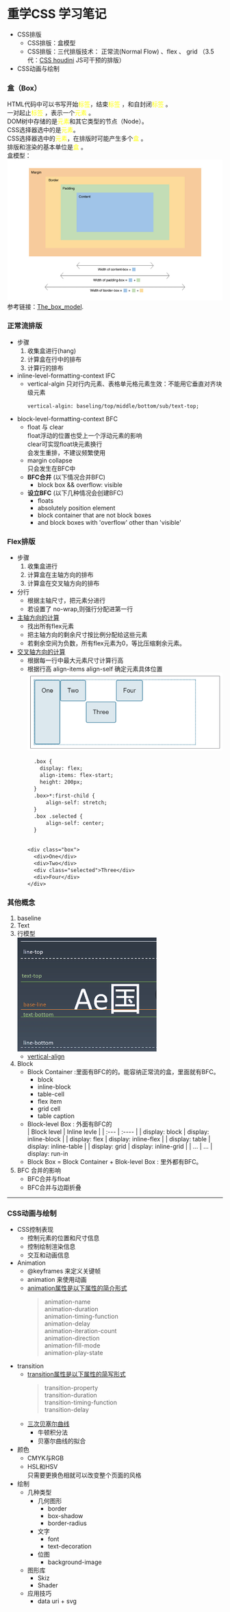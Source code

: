 # 重学CSS 学习笔记
- CSS排版
  - CSS排版：盒模型
  - CSS排版：三代排版技术： 正常流(Normal Flow) 、flex 、 grid （3.5代：[CSS houdini](https://developer.mozilla.org/en-US/docs/Web/Houdini) JS可干预的排版）
- CSS动画与绘制
### 盒（Box）
HTML代码中可以书写开始<font color=yellow>标签</font>，结束<font color=yellow>标签 </font>，和自封闭<font color=yellow>标签 </font>。  
一对起止<font color=yellow>标签</font> ，表示一个<font color=yellow>元素</font> 。  
DOM树中存储的是<font color=yellow>元素</font>和其它类型的节点（Node）。  
CSS选择器选中的是<font color=yellow>元素</font>。  
CSS选择器选中的<font color=yellow>元素</font>，在排版时可能产生多个<font color=yellow>盒</font> 。  
排版和渲染的基本单位是<font color=yellow>盒</font> 。  
盒模型：
![box-sizing](./assets/box-sizing.jpg )
参考链接：[The_box_model](https://developer.mozilla.org/zh-CN/docs/Learn/CSS/Building_blocks/The_box_model).

### 正常流排版
- 步骤  
  1. 收集盒进行(hang)
  2. 计算盒在行中的排布
  3. 计算行的排布  
- inline-level-formatting-context IFC
  - vertical-algin 只对行内元素、表格单元格元素生效：不能用它垂直对齐块级元素
    ```
    vertical-algin: baseling/top/middle/bottom/sub/text-top;
    ```
- block-level-formatting-context BFC
  - float 与 clear  
    float浮动的位置也受上一个浮动元素的影响  
    clear可实现float块元素换行  
    会发生重排，不建议频繁使用
  - margin collapse  
    只会发生在BFC中
  - **BFC合并** (以下情况合并BFC)  
    - block box && overflow: visible
  - **设立BFC** (以下几种情况会创建BFC)
    - floats
    - absolutely position element
    - block container that are not block boxes
    - and block boxes with 'overflow' other than 'visible'
### Flex排版
- 步骤  
  1. 收集盒进行
  2. 计算盒在主轴方向的排布
  3. 计算盒在交叉轴方向的排布
- 分行
  - 根据主轴尺寸，把元素分进行
  - 若设置了 no-wrap,则强行分配进第一行
- [主轴方向的计算](https://developer.mozilla.org/zh-CN/docs/Web/CSS/CSS_Flexible_Box_Layout/Controlling_Ratios_of_Flex_Items_Along_the_Main_Ax)
  - 找出所有flex元素
  - 把主轴方向的剩余尺寸按比例分配给这些元素
  - 若剩余空间为负数，所有flex元素为0，等比压缩剩余元素。
- [交叉轴方向的计算](https://developer.mozilla.org/zh-CN/docs/Web/CSS/CSS_Flexible_Box_Layout/Aligning_Items_in_a_Flex_Container)
  - 根据每一行中最大元素尺寸计算行高
  - 根据行高 align-items align-self 确定元素具体位置  
    ![元素位置](./assets/jcz.png)
    ```
      .box {
        display: flex;
        align-items: flex-start;
        height: 200px;
      }
      .box>*:first-child {
          align-self: stretch;
      }
      .box .selected {
          align-self: center;
      }
        
      ```
      ```
      <div class="box">
        <div>One</div>
        <div>Two</div>
        <div class="selected">Three</div>
        <div>Four</div>
      </div>
      ```  

### 其他概念
1. baseline
2. Text
3. 行模型  
    ![行模型示意图](./assets/line.png )
    - [vertical-align](https://developer.mozilla.org/zh-CN/docs/Web/CSS/vertical-align)  
4. Block
    - Block Container :里面有BFC的的。能容纳正常流的盒，里面就有BFC。
      - block
      - inline-block
      - table-cell
      - flex item
      - grid cell
      - table caption
    - Block-level Box : 外面有BFC的  
      | Block level          | Inline levle               |
      | :---                 | :----                      |
      | display: block       | display: inline-block      |
      | display: flex        | display: inline-flex       |
      | display: table       | display: inline-table      |
      | display: grid        | display: inline-grid       |
      | ...                  | ...                        |
      display: run-in
    - Block Box = Block Container + Blok-level Box : 里外都有BFC。
5. BFC 合并的影响  
    - BFC合并与float
    - BFC合并与边距折叠

_________________

### CSS动画与绘制
- CSS控制表现  
  - 控制元素的位置和尺寸信息
  - 控制绘制渲染信息
  - 交互和动画信息
- Animation
  - @keyframes 来定义关键帧
  - animation 来使用动画
  - [animation属性是以下属性的简介形式](https://developer.mozilla.org/zh-CN/docs/Web/CSS/animation)
    > animation-name   
    > animation-duration  
    > animation-timing-function  
    > animation-delay  
    > animation-iteration-count  
    > animation-direction  
    > animation-fill-mode  
    > animation-play-state  
- transition
  - [transition属性是以下属性的简写形式](https://developer.mozilla.org/zh-CN/docs/Web/CSS/transition)
    > transition-property  
    > transition-duration  
    > transition-timing-function  
    > transition-delay  
  - [三次贝塞尔曲线](https://cubic-bezier.com/)
    - 牛顿积分法
    - 贝塞尔曲线的拟合
- 颜色
  - CMYK与RGB
  - HSL和HSV  
    只需要更换色相就可以改变整个页面的风格
- 绘制
  - 几种类型
    - 几何图形
      - border
      - box-shadow
      - border-radius
    - 文字
      - font
      - text-decoration
    - 位图
      - background-image
  - 图形库
    - Skiz
    - Shader
  - 应用技巧
    - data uri + svg
  
